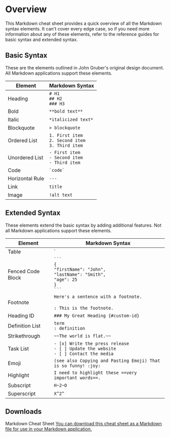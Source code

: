 # Overview

This Markdown cheat sheet provides a quick overview of all the Markdown syntax elements. It can't cover every edge case, so if you need more information about any of these elements, refer to the reference guides for basic syntax and extended syntax.

## Basic Syntax

These are the elements outlined in John Gruber's original design document. All Markdown applications support these elements.

Element | Markdown Syntax
--- | ---
Heading | `# H1`<br>`## H2`<br>`### H3`
Bold | `**bold text**`
Italic | `*italicized text*`
Blockquote | `> blockquote`
Ordered List | `1. First item`<br>`2. Second item`<br>`3. Third item`
Unordered List | `- First item`<br>`- Second item`<br>`- Third item`
Code | `` `code` ``
Horizontal Rule | `---`
Link | `title`
Image | `!alt text`

## Extended Syntax

These elements extend the basic syntax by adding additional features. Not all Markdown applications support these elements.

Element | Markdown Syntax
--- | ---
Table | `| Syntax | Description |`<br>`| --- | --- |`<br>`| Header | Title |`<br>`| Paragraph | Text |`
Fenced Code Block | ```` ``` ````<br>`{`<br>`"firstName": "John",`<br>`"lastName": "Smith",`<br>`"age": 25`<br>`}`<br>```` ``` ````
Footnote | `Here's a sentence with a footnote. `<br><br>`: This is the footnote.`
Heading ID | `### My Great Heading {#custom-id}`
Definition List | `term`<br>`: definition`
Strikethrough | `~~The world is flat.~~`
Task List | `- [x] Write the press release`<br>`- [ ] Update the website`<br>`- [ ] Contact the media`
Emoji | `(see also Copying and Pasting Emoji) That is so funny! :joy:`
Highlight | `I need to highlight these ==very important words==.`
Subscript | `H~2~O`
Superscript | `X^2^`

## Downloads

Markdown Cheat Sheet
[You can download this cheat sheet as a Markdown file for use in your Markdown application.](https://www.markdownguide.org/assets/markdown-cheat-sheet.md)
